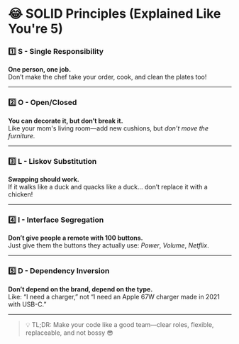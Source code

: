 # 😂 SOLID Principles (Explained Like You're 5)

### 1️⃣ S - Single Responsibility  
**One person, one job.**  
Don’t make the chef take your order, cook, and clean the plates too!

---

### 2️⃣ O - Open/Closed  
**You can decorate it, but don’t break it.**  
Like your mom's living room—add new cushions, but *don’t move the furniture.*

---

### 3️⃣ L - Liskov Substitution  
**Swapping should work.**  
If it walks like a duck and quacks like a duck... don’t replace it with a chicken!

---

### 4️⃣ I - Interface Segregation  
**Don’t give people a remote with 100 buttons.**  
Just give them the buttons they actually use: *Power*, *Volume*, *Netflix*.

---

### 5️⃣ D - Dependency Inversion  
**Don’t depend on the brand, depend on the type.**  
Like: “I need a charger,” not “I need an Apple 67W charger made in 2021 with USB-C.”

---

> 💡 TL;DR: Make your code like a good team—clear roles, flexible, replaceable, and not bossy 😎
